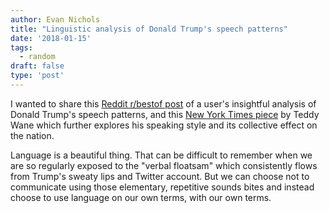 ```yaml
---
author: Evan Nichols
title: "Linguistic analysis of Donald Trump's speech patterns"
date: '2018-01-15'
tags:
  - random
draft: false
type: 'post'
---
```


I wanted to share this [Reddit r/bestof post][1] of a user's insightful analysis of Donald Trump's speech patterns, and this [New York Times piece][2] by Teddy Wane which further explores his speaking style and its collective effect on the nation.

Language is a beautiful thing. That can be difficult to remember when we are so regularly exposed to the "verbal floatsam" which consistently flows from Trump's sweaty lips and Twitter account. But we can choose not to communicate using those elementary, repetitive sounds bites and instead choose to use language on our own terms, with our own terms.

[1]: https://www.reddit.com/r/bestof/comments/7q7v91/udeggit_s_linguistic_analysis_of_donald_trumps/
[2]: https://www.nytimes.com/2017/09/08/style/donald-trump-yuge-sad-failing.html?mcubz=1
